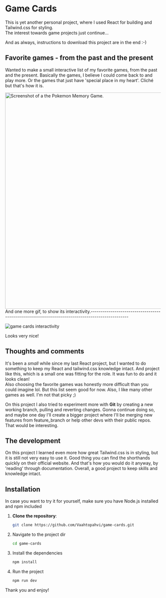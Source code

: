 # Game Cards

This is yet another personal project, where I used React for building and Tailwind.css for styling. <br>
The interest towards game projects just continue...

And as always, instructions to download this project are in the end :-)

## Favorite games - from the past and the present

Wanted to make a small interactive list of my favorite games, from the past and the present. Basically the games, I believe I could come back to and play more. Or the games that just have 'special place in my heart'. Cliché but that's how it is.

<img src="https://i.imgur.com/PGW30VV.png" alt="Screenshot of a the Pokemon Memory Game." width="700"/>

<br>
And one more gif, to show its interactivity.-------------------------------------------------------------------------------------------------

![game cards interactivity](https://github.com/Vaahtopahvi/game-cards/blob/main/src/assets/preview.gif)

Looks very nice!

## Thoughts and comments

It's been a _small_ while since my last React project, but I wanted to do something to keep my React and tailwind.css knowledge intact. And project like this, which is a small one was fitting for the role. It was fun to do and it looks clean! <br>
Also choosing the favorite games was honestly more difficult than you could imagine lol. But this list seem good for now. Also, I like many other games as well. I'm not that picky ;)<br>

On this project I also tried to experiment more with **Git** by creating a new working branch, pulling and  reverting changes. Gonna continue doing so, and maybe one day I'll create a bigger project where I'll be merging new features from feature_branch or help other devs with their public repos. That would be interesting. 

## The development

On this project I learned even more how great Tailwind.css is in styling, but it is still not very easy to use it. Good thing you can find the shorthands quickly on their official website. And that's how you would do it anyway, by 'reading' through documentation. Overall, a good project to keep skills and knowledge intact. 

## Installation

In case you want to try it for yourself, make sure you have Node.js installed and npm included

1. **Clone the repository**:
   ```sh
   git clone https://github.com/Vaahtopahvi/game-cards.git

2. Navigate to the project dir
   ```sh
   cd game-cards

3. Install the dependencies
   ```sh
   npm install

4. Run the project
   ```sh
   npm run dev
   
Thank you and enjoy!
